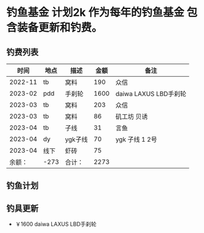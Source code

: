 # 钓鱼基金 计划2k 作为每年的钓鱼基金 包含装备更新和钓费。 

## 钓费列表 

|时间|地点|描述|金额|备注|
|--|--|--|--|--|
|2022-11|tb|窝料|190|众信|
|2023-02|pdd|手刹轮|1600|daiwa LAXUS LBD手刹轮|
|2023-03|tb|窝料|203|众信|
|2023-03|tb|窝料|86|矶工坊 贝诱|
|2023-04|tb|子线|31|言鱼|
|2023-04|dy|ygk子线|70|ygk 子线 1 2号|
|2023-04|线下|虾砖|75| |
|余额：|-273|合计：|2273||


## 钓鱼计划

## 钓具更新
+  ￥1600 daiwa LAXUS LBD手刹轮 
